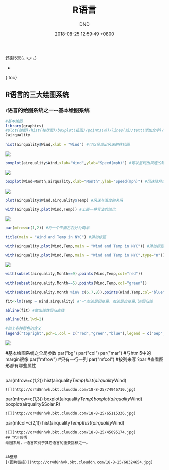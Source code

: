 ﻿---
layout: post
title:  "R语言"
date:   2018-08-25 12:59:49 +0800
categories: R-program-language
tags: R-program-language
img: http://or4d8nhvk.bkt.clouddn.com/18-8-25/96766257.jpg
author: DND
---

还剩5天(｡･ω･｡)

* 
{:toc}

## R语言的三大绘图系统
### r语言的绘图系统之一--基本绘图系统
```r
#基本绘图
library(graphics)
#plot(绘图)/hist(柱状图)/boxplot(箱图)/points(点)/lines(线)/text(添加文字)/title(命名)/axis(添加坐标轴)
?airquality
```
```r
hist(airquality$Wind,xlab = "Wind") #可以呈现出风速的柱状图
```
![](http://or4d8nhvk.bkt.clouddn.com/18-8-25/15750170.jpg)
```r
boxplot(airquality$Wind,xlab="Wind",ylab="Speed(mph)") #可以呈现出风速的箱图
```
![](http://or4d8nhvk.bkt.clouddn.com/18-8-25/61869175.jpg)
```r
boxplot(Wind~Month,airquality,xlab="Month",ylab="Speed(mph)") #风速随月份变化的箱图
```
![](http://or4d8nhvk.bkt.clouddn.com/18-8-25/59093083.jpg)
```r
plot(airquality$Wind,airquality$Temp) #风速与温度的关系

with(airquality,plot(Wind,Temp)) #上面一种写法的简化
```
![](http://or4d8nhvk.bkt.clouddn.com/18-8-25/56209339.jpg)
```r
par(mfrow=c(1,2)) #将一个平面左右分为两半

title(main = "Wind and Temp in NYC") #添加标题

with(airquality,plot(Wind,Temp,main = "Wind and Temp in NYC")) #添加标题的第二种写法

with(airquality,plot(Wind,Temp,main = "Wind and Temp in NYC",type="n"))
```
![](http://or4d8nhvk.bkt.clouddn.com/18-8-25/12796701.jpg)
```r
with(subset(airquality,Month==9),points(Wind,Temp,col="red"))

with(subset(airquality,Month==5),points(Wind,Temp,col="green"))

with(subset(airquality,Month %in% c(6,7,8)),points(Wind,Temp,col="blue"))

fit<-lm(Temp ~ Wind,airquality) #"~"左边是因变量，右边是自变量,lm回归线

abline(fit) #做出线性回归直线

abline(fit,lwd=2)

#加上各种颜色的含义
legend("topright",pch=1,col = c("red","green","blue"),legend = c("Sep","May","Other"))
```
![](http://or4d8nhvk.bkt.clouddn.com/18-8-25/96766257.jpg)



#基本绘图系统之全局参数
par("bg")
par("col")
par("mar") #与html5中的margin很像
par("mfrow") #只有一行一列
par("mfcol") #按列来写
?par #查看图形都有哪些属性
```
```
par(mfrow=c(1,2))
hist(airquality$Temp)
hist(airquality$Wind)
```
![](http://or4d8nhvk.bkt.clouddn.com/18-8-25/74946710.jpg)
```
par(mfrow=c(1,3))
boxplot(airquality$Temp)
boxplot(airquality$Wind)
boxplot(airquality$Solar.R)
```
![](http://or4d8nhvk.bkt.clouddn.com/18-8-25/65115336.jpg)
```
par(mfcol=c(2,1))
hist(airquality$Temp)
hist(airquality$Wind)
```
![](http://or4d8nhvk.bkt.clouddn.com/18-8-25/45095174.jpg)
## 学习感悟
绘图系统，r语言区别于其它语言的重要指标之一。


4k壁纸
[(图片链接)](http://or4d8nhvk.bkt.clouddn.com/18-8-25/68324654.jpg)

